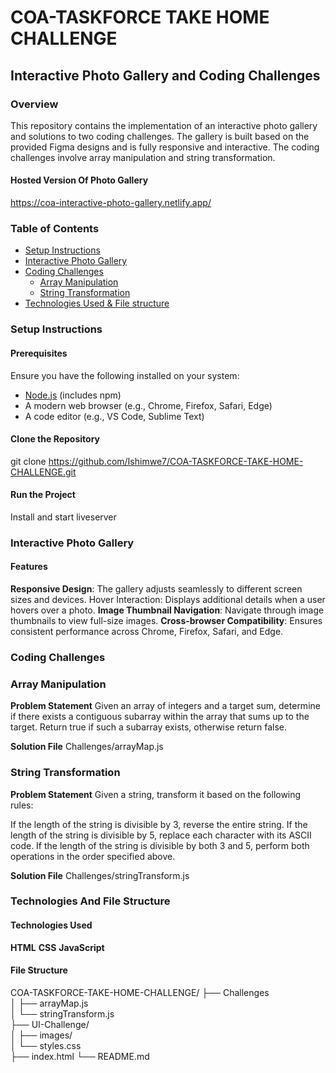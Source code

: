 # COA-TASKFORCE TAKE HOME CHALLENGE

## Interactive Photo Gallery and Coding Challenges

### Overview

This repository contains the implementation of an interactive photo gallery and solutions to two coding challenges. The gallery is built based on the provided Figma designs and is fully responsive and interactive. The coding challenges involve array manipulation and string transformation.

#### Hosted Version Of Photo Gallery

https://coa-interactive-photo-gallery.netlify.app/

### Table of Contents

- [Setup Instructions](#setup-instructions)
- [Interactive Photo Gallery](#interactive-photo-gallery)
- [Coding Challenges](#coding-challenges)
  - [Array Manipulation](#array-manipulation)
  - [String Transformation](#string-transformation)
- [Technologies Used & File structure](#technologies-and-file-structure)

### Setup Instructions

#### Prerequisites

Ensure you have the following installed on your system:

- [Node.js](https://nodejs.org/) (includes npm)
- A modern web browser (e.g., Chrome, Firefox, Safari, Edge)
- A code editor (e.g., VS Code, Sublime Text)

#### Clone the Repository

git clone https://github.com/Ishimwe7/COA-TASKFORCE-TAKE-HOME-CHALLENGE.git

#### Run the Project

Install and start liveserver

### Interactive Photo Gallery

#### Features

**Responsive Design**: The gallery adjusts seamlessly to different screen sizes and devices.
Hover Interaction: Displays additional details when a user hovers over a photo.
**Image Thumbnail Navigation**: Navigate through image thumbnails to view full-size images.
**Cross-browser Compatibility**: Ensures consistent performance across Chrome, Firefox, Safari, and Edge.

### Coding Challenges

### Array Manipulation

**Problem Statement**
Given an array of integers and a target sum, determine if there exists a contiguous subarray within the array that sums up to the target. Return true if such a subarray exists, otherwise return false.

**Solution File**
Challenges/arrayMap.js

### String Transformation

**Problem Statement**
Given a string, transform it based on the following rules:

If the length of the string is divisible by 3, reverse the entire string.
If the length of the string is divisible by 5, replace each character with its ASCII code.
If the length of the string is divisible by both 3 and 5, perform both operations in the order specified above.

**Solution File**
Challenges/stringTransform.js

### Technologies And File Structure

#### Technologies Used

**HTML**
**CSS**
**JavaScript**

#### File Structure

COA-TASKFORCE-TAKE-HOME-CHALLENGE/
├── Challenges  
│ ├── arrayMap.js  
│ └── stringTransform.js  
├── UI-Challenge/  
│ ├── images/  
│ └── styles.css  
├── index.html
└── README.md
